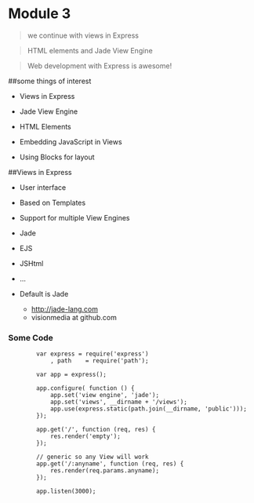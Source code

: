 # Module 3
> we continue with views in Express

> HTML elements and Jade View Engine

> Web development with Express is awesome!

##some things of interest
-  Views in Express

-  Jade View Engine

-  HTML Elements

-  Embedding JavaScript in Views

-  Using Blocks for layout

##Views in Express
-  User interface

-  Based on Templates

-  Support for multiple View Engines
  -  Jade
  -  EJS
  -  JSHtml
  -  ...
- Default is Jade
  -  http://jade-lang.com
  -  visionmedia at github.com
  
### Some Code


      		var express = require('express')
        		, path    = require('path');
    
      		var app = express();
  
      		app.configure( function () {
        		app.set('view engine', 'jade');
        		app.set('views', __dirname + '/views');
        		app.use(express.static(path.join(__dirname, 'public')));
      		});
    
      		app.get('/', function (req, res) {
        		res.render('empty');
      		});
   
      		// generic so any View will work 
      		app.get('/:anyname', function (req, res) {
        		res.render(req.params.anyname);
      		});
    
      		app.listen(3000);
